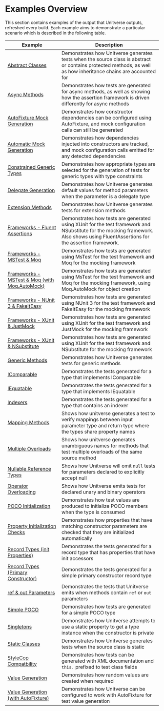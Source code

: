 ﻿# Examples Overview
This section contains examples of the output that Unitverse outputs, refreshed every build. Each example aims to demonstrate a particular scenario which is described in the following table.

| Example | Description |
| --- | --- |
| [Abstract Classes](AbstractClass.md) | Demonstrates how Unitverse generates tests when the source class is abstract or contains protected methods, as well as how inheritance chains are accounted for |
| [Async Methods](AsyncMethod.md) | Demonstrates how tests are generated for async methods, as well as showing how the assertion framework is driven differently for async methods |
| [AutoFixture Mock Generation](AutoFixtureMockGeneration.md) | Demonstrates how constructor dependencies can be configured using AutoFixture, and mock configuration calls can still be generated |
| [Automatic Mock Generation](AutomaticMockGeneration.md) | Demonstrates how dependencies injected into constructors are tracked, and mock configuration calls emitted for any detected dependencies |
| [Constrained Generic Types](ConstrainedGenericType.md) | Demonstrates how appropriate types are selected for the generation of tests for generic types with type constraints |
| [Delegate Generation](DelegateGeneration.md) | Demonstrates how Unitverse generates default values for method parameters when the parameter is a delegate type |
| [Extension Methods](ExtensionMethod.md) | Demonstrates how Unitverse generates tests for extension methods |
| [Frameworks - Fluent Assertions](FrameworksFluentAssertions.md) | Demonstrates how tests are generated using XUnit for the test framework and NSubstitute for the mocking framework. Also shows using FluentAssertions for the assertion framework. |
| [Frameworks - MSTest & Moq](FrameworksMsTestMoq.md) | Demonstrates how tests are generated using MsTest for the test framework and Moq for the mocking framework |
| [Frameworks - MSTest & Moq (with Moq.AutoMock)](FrameworksMsTestMoqAutoMock.md) | Demonstrates how tests are generated using MsTest for the test framework and Moq for the mocking framework, using Moq.AutoMock for object creation |
| [Frameworks - NUnit 3 & FakeItEasy](FrameworksNUnitFakeItEasy.md) | Demonstrates how tests are generated using NUnit 3 for the test framework and FakeItEasy for the mocking framework |
| [Frameworks - XUnit & JustMock](FrameworksXUnitJustMock.md) | Demonstrates how tests are generated using XUnit for the test framework and JustMock for the mocking framework |
| [Frameworks - XUnit & NSubstitute](FrameworksXUnitNSubstitute.md) | Demonstrates how tests are generated using XUnit for the test framework and NSubstitute for the mocking framework |
| [Generic Methods](GenericMethod.md) | Demonstrates how Unitverse generates tests for generic methods |
| [IComparable](IComparableTests.md) | Demonstrates the tests generated for a type that implements IComparable |
| [IEquatable](IEquatableTests.md) | Demonstrates the tests generated for a type that implements IEquatable |
| [Indexers](IndexerTests.md) | Demonstrates the tests generated for a type that contains an indexer |
| [Mapping Methods](MappingMethod.md) | Shows how unitverse generates a test to verify mappings between input parameter type and return type where the types share property names |
| [Multiple Overloads](MultipleOverloads.md) | Shows how unitverse generates unambiguous names for methods that test multiple overloads of the same source method |
| [Nullable Reference Types](NullableReferenceTypes.md) | Shows how Unitverse will omit `null` tests for parameters declared to explicitly accept null |
| [Operator Overloading](OperatorOverloading.md) | Shows how Unitverse emits tests for declared unary and binary operators |
| [POCO Initialization](PocoInitialization.md) | Demonstrates how test values are produced to initialize POCO members when the type is consumed |
| [Property Initialization Checks](PropertyInitializationChecks.md) | Demonstrates how properties that have matching constructor parameters are checked that they are initialized automatically |
| [Record Types (init Properties)](RecordTypeInitProperties.md) | Demonstrates the tests generated for a record type that has properties that have init accessors |
| [Record Types (Primary Constructor)](RecordTypesPrimaryConstructor.md) | Demonstrates the tests generated for a simple primary constructor record type |
| [ref & out Parameters](RefAndOutParameters.md) | Demonstrates the tests that Unitverse emits when methods contain `ref` or `out` parameters |
| [Simple POCO](SimplePoco.md) | Demonstrates how tests are generated for a simple POCO type |
| [Singletons](Singleton.md) | Demonstrates how Unitverse attempts to use a static property to get a type instance when the constructor is private |
| [Static Classes](StaticClass.md) | Demonstrates how Unitverse generates tests when the source class is static |
| [StyleCop Compatbility](StyleCopCompatibility.md) | Demonstrates how tests can be generated with XML documentation and `this.` prefixed to test class fields |
| [Value Generation](ValueGeneration.md) | Demonstrates how random values are created when required |
| [Value Generation (with AutoFixture)](ValueGenerationWithAutoFixture.md) | Demonstrates how Unitverse can be configured to work with AutoFixture for test value generation |
